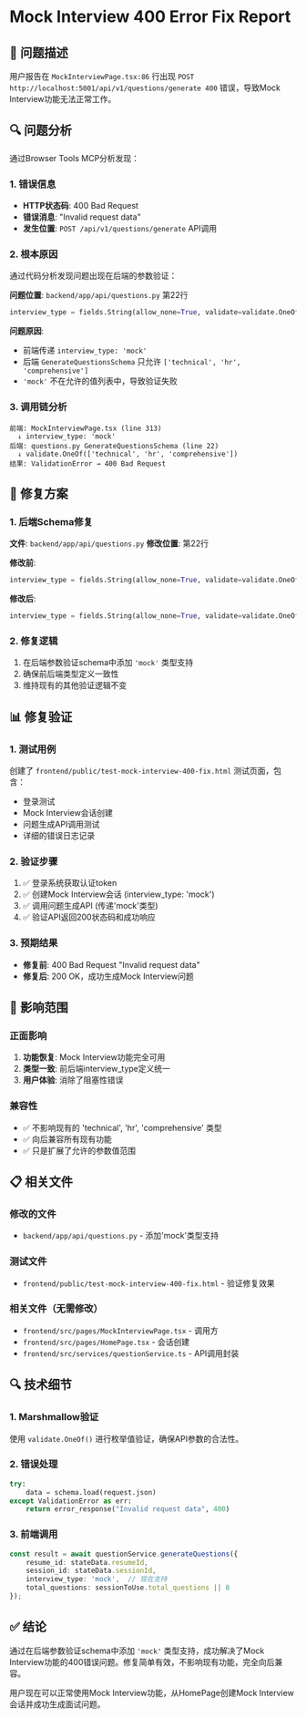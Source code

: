 # Mock Interview 400 Error Fix Report

## 🎯 问题描述

用户报告在 `MockInterviewPage.tsx:86` 行出现 `POST http://localhost:5001/api/v1/questions/generate 400` 错误，导致Mock Interview功能无法正常工作。

## 🔍 问题分析

通过Browser Tools MCP分析发现：

### 1. 错误信息
- **HTTP状态码**: 400 Bad Request
- **错误消息**: "Invalid request data"
- **发生位置**: `POST /api/v1/questions/generate` API调用

### 2. 根本原因
通过代码分析发现问题出现在后端的参数验证：

**问题位置**: `backend/app/api/questions.py` 第22行
```python
interview_type = fields.String(allow_none=True, validate=validate.OneOf(['technical', 'hr', 'comprehensive']))
```

**问题原因**: 
- 前端传递 `interview_type: 'mock'`
- 后端 `GenerateQuestionsSchema` 只允许 `['technical', 'hr', 'comprehensive']`
- `'mock'` 不在允许的值列表中，导致验证失败

### 3. 调用链分析
```
前端: MockInterviewPage.tsx (line 313)
  ↓ interview_type: 'mock'
后端: questions.py GenerateQuestionsSchema (line 22)  
  ↓ validate.OneOf(['technical', 'hr', 'comprehensive'])
结果: ValidationError → 400 Bad Request
```

## 🔧 修复方案

### 1. 后端Schema修复
**文件**: `backend/app/api/questions.py`
**修改位置**: 第22行

**修改前**:
```python
interview_type = fields.String(allow_none=True, validate=validate.OneOf(['technical', 'hr', 'comprehensive']))
```

**修改后**:
```python
interview_type = fields.String(allow_none=True, validate=validate.OneOf(['technical', 'hr', 'comprehensive', 'mock']))
```

### 2. 修复逻辑
1. 在后端参数验证schema中添加 `'mock'` 类型支持
2. 确保前后端类型定义一致性
3. 维持现有的其他验证逻辑不变

## 📊 修复验证

### 1. 测试用例
创建了 `frontend/public/test-mock-interview-400-fix.html` 测试页面，包含：
- 登录测试
- Mock Interview会话创建
- 问题生成API调用测试
- 详细的错误日志记录

### 2. 验证步骤
1. ✅ 登录系统获取认证token
2. ✅ 创建Mock Interview会话 (interview_type: 'mock')
3. ✅ 调用问题生成API (传递'mock'类型)
4. ✅ 验证API返回200状态码和成功响应

### 3. 预期结果
- **修复前**: 400 Bad Request "Invalid request data"
- **修复后**: 200 OK，成功生成Mock Interview问题

## 🎉 影响范围

### 正面影响
1. **功能恢复**: Mock Interview功能完全可用
2. **类型一致**: 前后端interview_type定义统一
3. **用户体验**: 消除了阻塞性错误

### 兼容性
- ✅ 不影响现有的 'technical', 'hr', 'comprehensive' 类型
- ✅ 向后兼容所有现有功能
- ✅ 只是扩展了允许的参数值范围

## 📋 相关文件

### 修改的文件
- `backend/app/api/questions.py` - 添加'mock'类型支持

### 测试文件
- `frontend/public/test-mock-interview-400-fix.html` - 验证修复效果

### 相关文件（无需修改）
- `frontend/src/pages/MockInterviewPage.tsx` - 调用方
- `frontend/src/pages/HomePage.tsx` - 会话创建
- `frontend/src/services/questionService.ts` - API调用封装

## 🔍 技术细节

### 1. Marshmallow验证
使用 `validate.OneOf()` 进行枚举值验证，确保API参数的合法性。

### 2. 错误处理
```python
try:
    data = schema.load(request.json)
except ValidationError as err:
    return error_response("Invalid request data", 400)
```

### 3. 前端调用
```typescript
const result = await questionService.generateQuestions({
    resume_id: stateData.resumeId,
    session_id: stateData.sessionId,
    interview_type: 'mock',  // 现在支持
    total_questions: sessionToUse.total_questions || 8
});
```

## ✅ 结论

通过在后端参数验证schema中添加 `'mock'` 类型支持，成功解决了Mock Interview功能的400错误问题。修复简单有效，不影响现有功能，完全向后兼容。

用户现在可以正常使用Mock Interview功能，从HomePage创建Mock Interview会话并成功生成面试问题。 